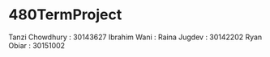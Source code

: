 # 480TermProject

Tanzi Chowdhury : 30143627
Ibrahim Wani : 
Raina Jugdev : 30142202
Ryan Obiar :  30151002

